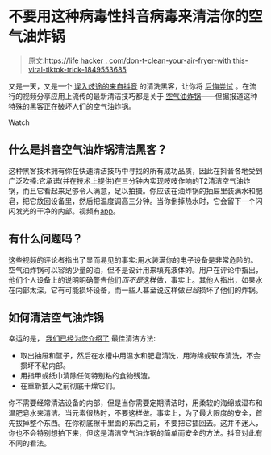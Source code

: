 # 不要用这种病毒性抖音病毒来清洁你的空气油炸锅

> 原文:[https://life hacker . com/don-t-clean-your-air-fryer-with this-viral-tiktok-trick-1849553685](https://lifehacker.com/don-t-clean-your-air-fryer-with-this-viral-tiktok-trick-1849553685)

又是一天，又是一个 [误入歧途的来自抖音](https://lifehacker.com/tiktok-s-overloading-trend-is-a-crappy-way-to-clean-y-1849545412) 的清洗黑客，让你将 [后悔尝试](https://lifehacker.com/never-cook-these-things-in-your-air-fryer-1848462042) 。在流行的视频分享应用上流传的最新清洁技巧都是关于 [空气油炸锅](https://lifehacker.com/the-first-15-things-you-should-cook-in-your-new-air-fry-1848217324)——但据报道这种特殊的黑客正在破坏人们的空气油炸锅。

Watch

## 什么是抖音空气油炸锅清洁黑客？

这种黑客技术拥有你在快速清洁技巧中寻找的所有成功品质，因此在抖音各地受到广泛吹捧:它承诺(并在技术上提供)在三分钟内实现吱吱作响的T2清洁空气油炸锅，而且它看起来足够令人满意，足以拍摄。你应该在油炸锅的抽屉里装满水和肥皂，把它放回设备里，然后把温度调高三分钟。当你倒掉热水时，它会留下一个闪闪发光的干净的内部。视频有[app](https://www.tiktok.com/@lovekeesh/video/7036754046811786502?is_copy_url=1&is_from_webapp=v1&q=airfryer%20cleaning%20hack&t=1663606415713)。

## 有什么问题吗？

这些视频的评论者指出了显而易见的事实:用水装满你的电子设备是非常危险的。空气油炸锅可以容纳少量的油，但不是设计用来填充液体的。用户在评论中指出，他们个人设备上的说明明确警告他们*而不是*这样做，事实上。其他人指出，如果水在内部太深，它有可能损坏设备，而一些人甚至说这样做*已经*损坏了他们的炸锅。

## **如何清洁空气油炸锅**

幸运的是， [我们已经为您介绍了](https://lifehacker.com/how-to-clean-your-beloved-air-fryer-1847303209) 最佳清洁方法:

*   取出抽屉和篮子，然后在水槽中用温水和肥皂清洗，用海绵或软布清洗，不会损坏不粘内部。
*   用指甲或纸巾清除任何特别粘的食物残渣。
*   在重新插入之前彻底干燥它们。

你不需要经常清洁设备的内部，但是当你需要定期清洁时，用柔软的海绵或湿布和温肥皂水来清洁。当元素很热时，不要这样做。事实上，为了最大限度的安全，首先拔掉整个东西。在你彻底擦干里面的东西之前，不要把它插回去。这并不迷人，你也不会特别想拍下来，但这是清洁空气油炸锅的简单而安全的方法。抖音对此有不同的看法。